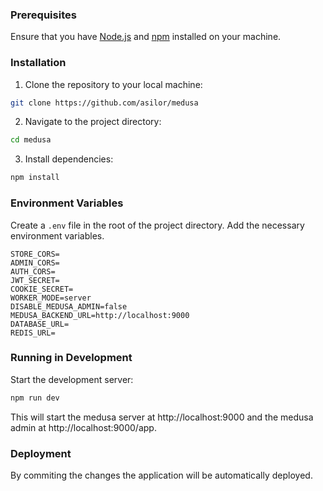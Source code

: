 ### Prerequisites

Ensure that you have [Node.js](https://nodejs.org/) and [npm](https://www.npmjs.com/) installed on your machine.

### Installation

1. Clone the repository to your local machine:

```bash
git clone https://github.com/asilor/medusa
```

2. Navigate to the project directory:

```bash
cd medusa
```

3. Install dependencies:

```bash
npm install
```

### Environment Variables

Create a `.env` file in the root of the project directory. Add the necessary environment variables.

```plaintext
STORE_CORS=
ADMIN_CORS=
AUTH_CORS=
JWT_SECRET=
COOKIE_SECRET=
WORKER_MODE=server
DISABLE_MEDUSA_ADMIN=false
MEDUSA_BACKEND_URL=http://localhost:9000
DATABASE_URL=
REDIS_URL=
```

### Running in Development

Start the development server:

```bash
npm run dev
```

This will start the medusa server at http://localhost:9000 and the medusa admin at http://localhost:9000/app.

### Deployment

By commiting the changes the application will be automatically deployed.
